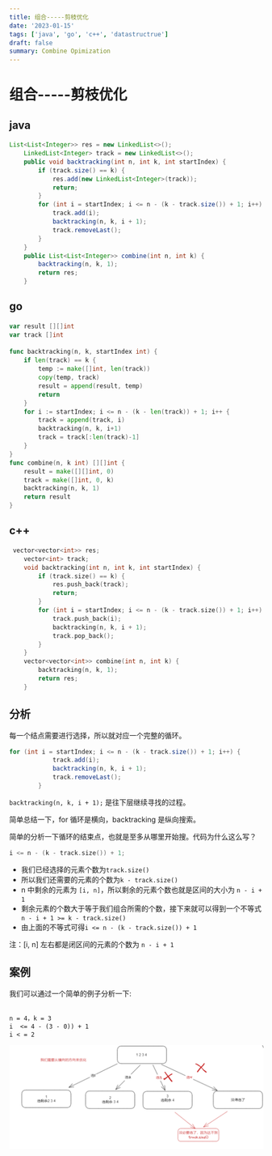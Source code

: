 ```yaml
---
title: 组合-----剪枝优化
date: '2023-01-15'
tags: ['java', 'go', 'c++', 'datastructrue']
draft: false
summary: Combine Opimization
---
```


# 组合-----剪枝优化

## java

```java
List<List<Integer>> res = new LinkedList<>();
    LinkedList<Integer> track = new LinkedList<>();
    public void backtracking(int n, int k, int startIndex) {
        if (track.size() == k) {
            res.add(new LinkedList<Integer>(track));
            return;
        }
        for (int i = startIndex; i <= n - (k - track.size()) + 1; i++) {
            track.add(i);
            backtracking(n, k, i + 1);
            track.removeLast();
        }
    }
    public List<List<Integer>> combine(int n, int k) {
        backtracking(n, k, 1);
        return res;
    }
```

## go

```go
var result [][]int
var track []int

func backtracking(n, k, startIndex int) {
	if len(track) == k {
		temp := make([]int, len(track))
		copy(temp, track)
		result = append(result, temp)
		return
	}
    for i := startIndex; i <= n - (k - len(track)) + 1; i++ {
		track = append(track, i)
		backtracking(n, k, i+1)
		track = track[:len(track)-1]
	}
}
func combine(n, k int) [][]int {
	result = make([][]int, 0)
    track = make([]int, 0, k)
	backtracking(n, k, 1)
	return result
}
```

## c++

```c
 vector<vector<int>> res;
    vector<int> track;
    void backtracking(int n, int k, int startIndex) {
        if (track.size() == k) {
            res.push_back(track);
            return;
        }
        for (int i = startIndex; i <= n - (k - track.size()) + 1; i++) {
            track.push_back(i);
            backtracking(n, k, i + 1);
            track.pop_back();
        }
    }
    vector<vector<int>> combine(int n, int k) {
        backtracking(n, k, 1);
        return res;
    }
```

## 分析

每一个结点需要进行选择，所以就对应一个完整的循环。

```java
for (int i = startIndex; i <= n - (k - track.size()) + 1; i++) {
            track.add(i);
            backtracking(n, k, i + 1);
            track.removeLast();
        }
```

`backtracking(n, k, i + 1);` 是往下层继续寻找的过程。

简单总结一下，for 循环是横向，backtracking 是纵向搜索。

简单的分析一下循环的结束点，也就是至多从哪里开始搜。代码为什么这么写？

```c++
i <= n - (k - track.size()) + 1;
```

- 我们已经选择的元素个数为`track.size()`
- 所以我们还需要的元素的个数为`k - track.size()`
- n 中剩余的元素为 `[i, n]`，所以剩余的元素个数也就是区间的大小为 `n - i + 1`
- 剩余元素的个数大于等于我们组合所需的个数，接下来就可以得到一个不等式 `n - i + 1 >= k - track.size() `
- 由上面的不等式可得`i <= n - (k - track.size()) + 1`

注：[i, n] 左右都是闭区间的元素的个数为 `n - i + 1`

## 案例

我们可以通过一个简单的例子分析一下:

```

n = 4，k = 3
i  <= 4 - (3 - 0)) + 1
i < = 2
```

![image-20230115223349062](https://raw.githubusercontent.com/XIAOZHUXUEJAVA/GraphBed/main/img/202301152233128.png)
